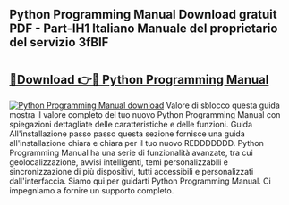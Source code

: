 ## Python Programming Manual Download gratuit PDF - Part-IH1 Italiano Manuale del proprietario del servizio 3fBIF

# <h2><a href="http://dffom9.blite.top/?on=Python+Programming+Manual">🔗Download 👉🔴 Python Programming Manual</a></h2>

[![Python Programming Manual download](https://i.imgur.com/lujVjoI.png)](http://dffom9.blite.top/?on=Python+Programming+Manual)
Valore di sblocco questa guida mostra il valore completo del tuo nuovo Python Programming Manual con spiegazioni dettagliate delle caratteristiche e delle funzioni. Guida All'installazione passo passo questa sezione fornisce una guida all'installazione chiara e chiara per il tuo nuovo REDDDDDDD. Python Programming Manual ha una serie di funzionalità avanzate, tra cui geolocalizzazione, avvisi intelligenti, temi personalizzabili e sincronizzazione di più dispositivi, tutti accessibili e personalizzati dall'interfaccia. Siamo qui per guidarti Python Programming Manual. Ci impegniamo a fornire un supporto completo.
